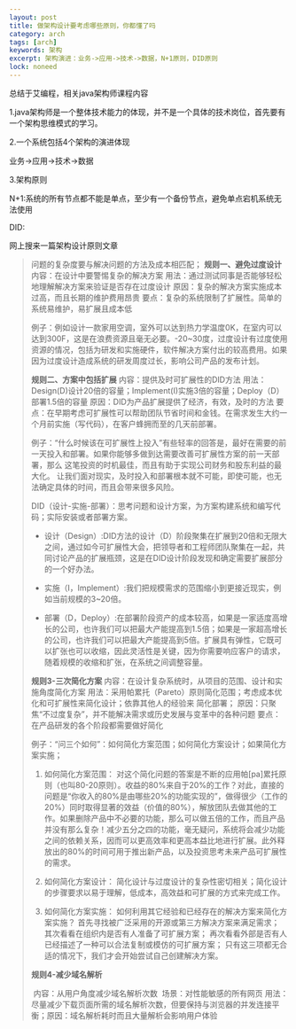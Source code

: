 ```yaml
---
layout: post
title: 做架构设计要考虑哪些原则，你都懂了吗
category: arch
tags: [arch]
keywords: 架构
excerpt: 架构演进：业务->应用->技术->数据，N+1原则，DID原则
lock: noneed
---
```


总结于艾编程，相关java架构师课程内容

1.java架构师是一个整体技术能力的体现，并不是一个具体的技术岗位，首先要有一个架构思维模式的学习。

2.一个系统包括4个架构的演进体现

业务->应用->技术->数据

3.架构原则

N+1:系统的所有节点都不能是单点，至少有一个备份节点，避免单点宕机系统无法使用

DID:

网上搜来一篇架构设计原则文章

> 问题的复杂度要与解决问题的方法及成本相匹配；
> **规则一、避免过度设计**
> 	内容：在设计中要警惕复杂的解决方案
> 	用法：通过测试同事是否能够轻松地理解解决方案来验证是否存在过度设计
> 	原因：复杂的解决方案实施成本过高，而且长期的维护费用昂贵
> 	要点：复杂的系统限制了扩展性。简单的系统易维护，易扩展且成本低
>
> 例子：例如设计一款家用空调，室外可以达到热力学温度0K，在室内可以达到300F，这是在浪费资源且毫无必要。-20~30度，过度设计有过度使用资源的情况，包括为研发和实施硬件，软件解决方案付出的较高费用。如果因为过度设计造成系统的研发周度过长，影响公司产品的发布计划。
>
> **规则二、方案中包括扩展**
> 	内容：提供及时可扩展性的DID方法
> 	用法：Design(D)设计20倍的容量；Implement(I)实施3倍的容量；Deploy（D）部署1.5倍的容量
> 	原因：DID为产品扩展提供了经济，有效，及时的方法
> 	要点：在早期考虑可扩展性可以帮助团队节省时间和金钱。在需求发生大约一个月前实施（写代码），在客户蜂拥而至的几天前部署。
>
> 例子：“什么时候该在可扩展性上投入”有些轻率的回答是，最好在需要的前一天投入和部署。如果你能够多做到达需要改善可扩展性方案的前一天部署，那么 这笔投资的时机最佳，而且有助于实现公司财务和股东利益的最大化。
> 让我们面对现实，及时投入和部署根本就不可能，即使可能，也无法确定具体的时间，而且会带来很多风险。
>
> DID（设计-实施-部署）：思考问题和设计方案，为方案构建系统和编写代码；实际安装或者部署方案。
>
> - 设计（Design）:DID方法的设计（D）阶段聚集在扩展到20倍和无限大之间，通过如今可扩展性大会，把领导者和工程师团队聚集在一起，共同讨论产品的扩展瓶颈，这是在DID设计阶段发现和确定需要扩展部分的一个好办法。
>
> - 实施（I，Implement）:我们把规模需求的范围缩小到更接近现实，例如当前规模的3~20倍。
>
> - 部署（D，Deploy）:在部署阶段资产的成本较高，如果是一家适度高增长的公司，也许我们可以把最大产能提高到1.5倍；如果是一家超高增长的公司，也许我们可以把最大产能提高到5倍。扩展具有弹性，它既可以扩张也可以收缩，因此灵活性是关键，因为你需要响应客户的请求，随着规模的收缩和扩张，在系统之间调整容量。
>
> **规则3-三次简化方案**
> 	内容：在设计复杂系统时，从项目的范围、设计和实施角度简化方案
> 	用法：采用帕累托（Pareto）原则简化范围；考虑成本优化和可扩展性来简化设计；依靠其他人的经验来	简化部署；
> 	原因：只聚焦“不过度复杂”，并不能解决需求或历史发展与变革中的各种问题
> 	要点：在产品研发的各个阶段都需要做好简化
>
> 例子：“问三个如何”：如何简化方案范围；如何简化方案设计；如果简化方案实施；
>
> 1. 如何简化方案范围：
>    对这个简化问题的答案是不断的应用帕[pa]累托原则（也叫80-20原则）。收益的80%来自于20%的工作？对此，直接的问题是“你收入的80%是由哪些20%的功能实现的”，做得很少（工作的20%）同时取得显著的效益（价值的80%），解放团队去做其他的工作。如果删除产品中不必要的功能，那么可以做五倍的工作，而且产品并没有那么复杂！减少五分之四的功能，毫无疑问，系统将会减少功能之间的依赖关系，因而可以更高效率和更高本益比地进行扩展。此外释放出的80%的时间可用于推出新产品，以及投资思考未来产品可扩展性的需求。
>
> 2. 如何简化方案设计：
>    简化设计与过度设计的复杂性密切相关；简化设计的步骤要求以易于理解，低成本，高效益和可扩展的方式来完成工作。
>
> 3. 如何简化方案实施：
>    如何利用其它经验和已经存在的解决方案来简化方案实施？
>    首先寻找被广泛采用的开源或第三方解决方案来满足需求；
>    其次看看在组织内是否有人准备了可扩展方案；
>    再次看看外部是否有人已经描述了一种可以合法复制或模仿的可扩展方案；
>    只有这三项都无合适的情况下，我们才会开始尝试自己创建解决方案。
>
> **规则4-减少域名解析**
>
> ​	内容：从用户角度减少域名解析次数
> ​	场景：对性能敏感的所有网页
> ​	用法：尽量减少下载页面所需的域名解析次数，但要保持与浏览器的并发连接平衡；
> ​	原因：域名解析耗时而且大量解析会影响用户体验


